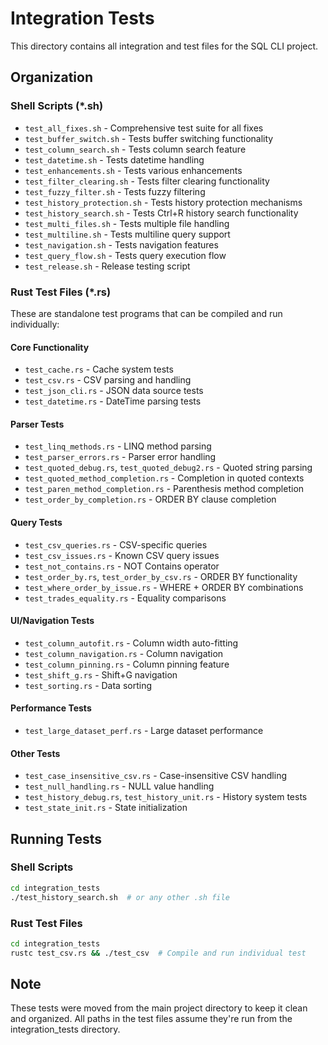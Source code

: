# Integration Tests

This directory contains all integration and test files for the SQL CLI project.

## Organization

### Shell Scripts (*.sh)
- `test_all_fixes.sh` - Comprehensive test suite for all fixes
- `test_buffer_switch.sh` - Tests buffer switching functionality
- `test_column_search.sh` - Tests column search feature
- `test_datetime.sh` - Tests datetime handling
- `test_enhancements.sh` - Tests various enhancements
- `test_filter_clearing.sh` - Tests filter clearing functionality
- `test_fuzzy_filter.sh` - Tests fuzzy filtering
- `test_history_protection.sh` - Tests history protection mechanisms
- `test_history_search.sh` - Tests Ctrl+R history search functionality
- `test_multi_files.sh` - Tests multiple file handling
- `test_multiline.sh` - Tests multiline query support
- `test_navigation.sh` - Tests navigation features
- `test_query_flow.sh` - Tests query execution flow
- `test_release.sh` - Release testing script

### Rust Test Files (*.rs)
These are standalone test programs that can be compiled and run individually:

#### Core Functionality
- `test_cache.rs` - Cache system tests
- `test_csv.rs` - CSV parsing and handling
- `test_json_cli.rs` - JSON data source tests
- `test_datetime.rs` - DateTime parsing tests

#### Parser Tests
- `test_linq_methods.rs` - LINQ method parsing
- `test_parser_errors.rs` - Parser error handling
- `test_quoted_debug.rs`, `test_quoted_debug2.rs` - Quoted string parsing
- `test_quoted_method_completion.rs` - Completion in quoted contexts
- `test_paren_method_completion.rs` - Parenthesis method completion
- `test_order_by_completion.rs` - ORDER BY clause completion

#### Query Tests
- `test_csv_queries.rs` - CSV-specific queries
- `test_csv_issues.rs` - Known CSV query issues
- `test_not_contains.rs` - NOT Contains operator
- `test_order_by.rs`, `test_order_by_csv.rs` - ORDER BY functionality
- `test_where_order_by_issue.rs` - WHERE + ORDER BY combinations
- `test_trades_equality.rs` - Equality comparisons

#### UI/Navigation Tests
- `test_column_autofit.rs` - Column width auto-fitting
- `test_column_navigation.rs` - Column navigation
- `test_column_pinning.rs` - Column pinning feature
- `test_shift_g.rs` - Shift+G navigation
- `test_sorting.rs` - Data sorting

#### Performance Tests
- `test_large_dataset_perf.rs` - Large dataset performance

#### Other Tests
- `test_case_insensitive_csv.rs` - Case-insensitive CSV handling
- `test_null_handling.rs` - NULL value handling
- `test_history_debug.rs`, `test_history_unit.rs` - History system tests
- `test_state_init.rs` - State initialization

## Running Tests

### Shell Scripts
```bash
cd integration_tests
./test_history_search.sh  # or any other .sh file
```

### Rust Test Files
```bash
cd integration_tests
rustc test_csv.rs && ./test_csv  # Compile and run individual test
```

## Note
These tests were moved from the main project directory to keep it clean and organized.
All paths in the test files assume they're run from the integration_tests directory.